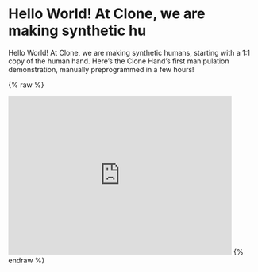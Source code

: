 # Hello World!  At Clone, we are making synthetic hu 
 Hello World!  At Clone, we are making synthetic humans, starting with a 1:1 copy of the human hand. Here’s the Clone Hand’s first manipulation demonstration, manually preprogrammed in a few hours! 
 
 {% raw %} 
 <iframe src="https://video.twimg.com/ext_tw_video/1628496860779524096/pu/vid/720x1280/JAEF1gyfHAcUNgeE.mp4?tag=12" scrolling="no" border="0" frameborder="no" framespacing="0" allowfullscreen="true" height=320 width=450></iframe> 
 {% endraw %}